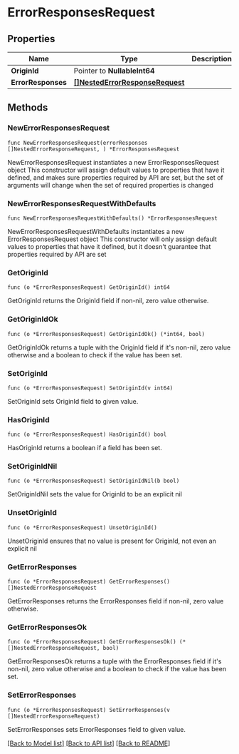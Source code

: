 # ErrorResponsesRequest

## Properties

Name | Type | Description | Notes
------------ | ------------- | ------------- | -------------
**OriginId** | Pointer to **NullableInt64** |  | [optional] 
**ErrorResponses** | [**[]NestedErrorResponseRequest**](NestedErrorResponseRequest.md) |  | 

## Methods

### NewErrorResponsesRequest

`func NewErrorResponsesRequest(errorResponses []NestedErrorResponseRequest, ) *ErrorResponsesRequest`

NewErrorResponsesRequest instantiates a new ErrorResponsesRequest object
This constructor will assign default values to properties that have it defined,
and makes sure properties required by API are set, but the set of arguments
will change when the set of required properties is changed

### NewErrorResponsesRequestWithDefaults

`func NewErrorResponsesRequestWithDefaults() *ErrorResponsesRequest`

NewErrorResponsesRequestWithDefaults instantiates a new ErrorResponsesRequest object
This constructor will only assign default values to properties that have it defined,
but it doesn't guarantee that properties required by API are set

### GetOriginId

`func (o *ErrorResponsesRequest) GetOriginId() int64`

GetOriginId returns the OriginId field if non-nil, zero value otherwise.

### GetOriginIdOk

`func (o *ErrorResponsesRequest) GetOriginIdOk() (*int64, bool)`

GetOriginIdOk returns a tuple with the OriginId field if it's non-nil, zero value otherwise
and a boolean to check if the value has been set.

### SetOriginId

`func (o *ErrorResponsesRequest) SetOriginId(v int64)`

SetOriginId sets OriginId field to given value.

### HasOriginId

`func (o *ErrorResponsesRequest) HasOriginId() bool`

HasOriginId returns a boolean if a field has been set.

### SetOriginIdNil

`func (o *ErrorResponsesRequest) SetOriginIdNil(b bool)`

 SetOriginIdNil sets the value for OriginId to be an explicit nil

### UnsetOriginId
`func (o *ErrorResponsesRequest) UnsetOriginId()`

UnsetOriginId ensures that no value is present for OriginId, not even an explicit nil
### GetErrorResponses

`func (o *ErrorResponsesRequest) GetErrorResponses() []NestedErrorResponseRequest`

GetErrorResponses returns the ErrorResponses field if non-nil, zero value otherwise.

### GetErrorResponsesOk

`func (o *ErrorResponsesRequest) GetErrorResponsesOk() (*[]NestedErrorResponseRequest, bool)`

GetErrorResponsesOk returns a tuple with the ErrorResponses field if it's non-nil, zero value otherwise
and a boolean to check if the value has been set.

### SetErrorResponses

`func (o *ErrorResponsesRequest) SetErrorResponses(v []NestedErrorResponseRequest)`

SetErrorResponses sets ErrorResponses field to given value.



[[Back to Model list]](../README.md#documentation-for-models) [[Back to API list]](../README.md#documentation-for-api-endpoints) [[Back to README]](../README.md)


